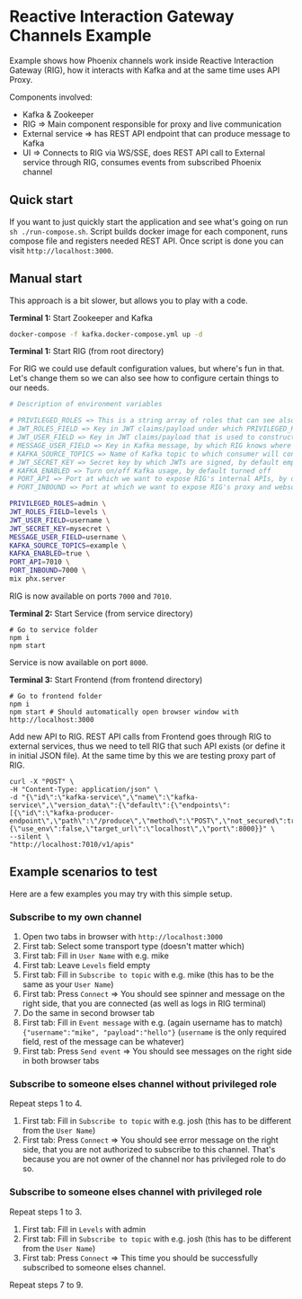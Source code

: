 # Reactive Interaction Gateway Channels Example

Example shows how Phoenix channels work inside Reactive Interaction Gateway (RIG), how it interacts with Kafka and at the same time uses API Proxy.

Components involved:
- Kafka & Zookeeper
- RIG => Main component responsible for proxy and live communication
- External service => has REST API endpoint that can produce message to Kafka
- UI => Connects to RIG via WS/SSE, does REST API call to External service through RIG, consumes events from subscribed Phoenix channel

## Quick start

If you want to just quickly start the application and see what's going on run `sh ./run-compose.sh`. Script builds docker image for each component, runs compose file and registers needed REST API. Once script is done you can visit `http://localhost:3000`.

## Manual start

This approach is a bit slower, but allows you to play with a code.

**Terminal 1:** Start Zookeeper and Kafka

```sh
docker-compose -f kafka.docker-compose.yml up -d
```

**Terminal 1:** Start RIG (from root directory)

For RIG we could use default configuration values, but where's fun in that. Let's change them so we can also see how to configure certain things to our needs.

```sh
# Description of environment variables

# PRIVILEGED_ROLES => This is a string array of roles that can see also broadcasts from other people, not just it's own, by default empty array
# JWT_ROLES_FIELD => Key in JWT claims/payload under which PRIVILEGED_ROLES are set for each user, by default roles
# JWT_USER_FIELD => Key in JWT claims/payload that is used to construct topic name for Phoenix channel, by default user
# MESSAGE_USER_FIELD => Key in Kafka message, by which RIG knows where to broadcast, by default user
# KAFKA_SOURCE_TOPICS => Name of Kafka topic to which consumer will connect, by default rig
# JWT_SECRET_KEY => Secret key by which JWTs are signed, by default empty string
# KAFKA_ENABLED => Turn on/off Kafka usage, by default turned off
# PORT_API => Port at which we want to expose RIG's internal APIs, by default 4010
# PORT_INBOUND => Port at which we want to expose RIG's proxy and websocket/sse communication, by default 4000

PRIVILEGED_ROLES=admin \
JWT_ROLES_FIELD=levels \
JWT_USER_FIELD=username \
JWT_SECRET_KEY=mysecret \
MESSAGE_USER_FIELD=username \
KAFKA_SOURCE_TOPICS=example \
KAFKA_ENABLED=true \
PORT_API=7010 \
PORT_INBOUND=7000 \
mix phx.server
```

RIG is now available on ports `7000` and `7010`.

**Terminal 2:** Start Service (from service directory)

```
# Go to service folder
npm i
npm start
```

Service is now available on port `8000`.

**Terminal 3:** Start Frontend (from frontend directory)

```
# Go to frontend folder
npm i
npm start # Should automatically open browser window with http://localhost:3000
```

Add new API to RIG. REST API calls from Frontend goes through RIG to external services, thus we need to tell RIG that such API exists (or define it in initial JSON file). At the same time by this we are testing proxy part of RIG.

```
curl -X "POST" \
-H "Content-Type: application/json" \
-d "{\"id\":\"kafka-service\",\"name\":\"kafka-service\",\"version_data\":{\"default\":{\"endpoints\":[{\"id\":\"kafka-producer-endpoint\",\"path\":\"/produce\",\"method\":\"POST\",\"not_secured\":true}]}},\"proxy\":{\"use_env\":false,\"target_url\":\"localhost\",\"port\":8000}}" \
--silent \
"http://localhost:7010/v1/apis"
```

## Example scenarios to test

Here are a few examples you may try with this simple setup.

### Subscribe to my own channel

1. Open two tabs in browser with `http://localhost:3000`
1. First tab: Select some transport type (doesn't matter which)
1. First tab: Fill in `User Name` with e.g. mike
1. First tab: Leave `Levels` field empty
1. First tab: Fill in `Subscribe to topic` with e.g. mike (this has to be the same as your `User Name`)
1. First tab: Press `Connect` => You should see spinner and message on the right side, that you are connected (as well as logs in RIG terminal)
1. Do the same in second browser tab
1. First tab: Fill in `Event message` with e.g. (again username has to match) `{"username":"mike", "payload":"hello"}` (`username` is the only required field, rest of the message can be whatever)
1. First tab: Press `Send event` => You should see messages on the right side in both browser tabs

### Subscribe to someone elses channel without privileged role

Repeat steps 1 to 4.

1. First tab: Fill in `Subscribe to topic` with e.g. josh (this has to be different from the `User Name`)
1. First tab: Press `Connect` => You should see error message on the right side, that you are not authorized to subscribe to this channel. That's because you are not owner of the channel nor has privileged role to do so.

### Subscribe to someone elses channel with privileged role

Repeat steps 1 to 3.

1. First tab: Fill in `Levels` with admin
1. First tab: Fill in `Subscribe to topic` with e.g. josh (this has to be different from the `User Name`)
1. First tab: Press `Connect` => This time you should be successfully subscribed to someone elses channel.

Repeat steps 7 to 9.
